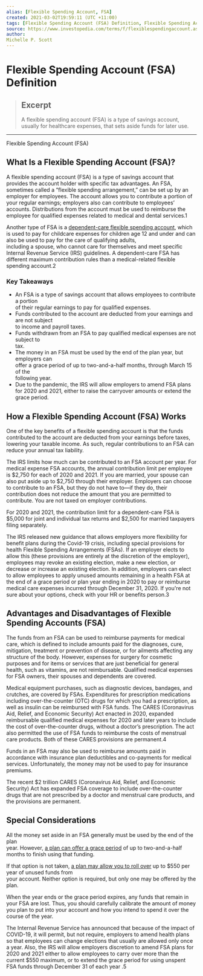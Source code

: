 ```yaml
---
alias: [Flexible Spending Account, FSA]
created: 2021-03-02T19:59:11 (UTC +11:00)
tags: [Flexible Spending Account (FSA) Definition, Flexible Spending Account (FSA)]
source: https://www.investopedia.com/terms/f/flexiblespendingaccount.asp
author: 
Michelle P. Scott
---
```


# Flexible Spending Account (FSA) Definition

> ## Excerpt
> A flexible spending account (FSA) is a type of savings account, usually for healthcare expenses, that sets aside funds for later use.

---

Flexible Spending Account (FSA)
## What Is a Flexible Spending Account (FSA)?

A flexible spending account (FSA) is a type of savings account that provides the account holder with specific tax advantages. An FSA, sometimes called a “flexible spending arrangement,” can be set up by an employer for employees. The account allows you to contribute a portion of your regular earnings; employers also can contribute to employees’ accounts. Distributions from the account must be used to reimburse the employee for qualified expenses related to medical and dental services.1

Another type of FSA is a [dependent-care flexible spending account](https://www.investopedia.com/terms/d/dependent-care-fsa.asp), which is used to pay for childcare expenses for children age 12 and under and can also be used to pay for the care of qualifying adults,  
including a spouse, who cannot care for themselves and meet specific Internal Revenue Service (IRS) guidelines. A dependent-care FSA has different maximum contribution rules than a medical-related flexible spending account.2

### Key Takeaways

-   An FSA is a type of savings account that allows employees to contribute a portion  
    of their regular earnings to pay for qualified expenses.
-   Funds contributed to the account are deducted from your earnings and are not subject  
    to income and payroll taxes.
-   Funds withdrawn from an FSA to pay qualified medical expenses are not subject to  
    tax. 
-   The money in an FSA must be used by the end of the plan year, but employers can  
    offer a grace period of up to two-and-a-half months, through March 15 of the  
    following year.
-   Due to the pandemic, the IRS will allow employers to amend FSA plans for 2020 and 2021, either to raise the carryover amounts or extend the grace period.

## How a Flexible Spending Account (FSA) Works

One of the key benefits of a flexible spending account is that the funds contributed to the account are deducted from your earnings before taxes, lowering your taxable income. As such, regular contributions to an FSA can reduce your annual tax liability.

The IRS limits how much can be contributed to an FSA account per year. For medical expense FSA accounts, the annual contribution limit per employee is $2,750 for each of 2020 and 2021. If you are married, your spouse can also put aside up to $2,750 through their employer. Employers can choose to contribute to an FSA, but they do not have to—if they do, their contribution does not reduce the amount that you are permitted to contribute. You are not taxed on employer contributions.

For 2020 and 2021, the contribution limit for a dependent-care FSA is $5,000 for joint and individual tax returns and $2,500 for married taxpayers filing separately.

The IRS released new guidance that allows employers more flexibility for benefit plans during the Covid-19 crisis, including special provisions for health Flexible Spending Arrangements (FSAs). If an employer elects to allow this (these provisions are entirely at the discretion of the employer), employees may revoke an existing election, make a new election, or decrease or increase an existing election. In addition, employers can elect to allow employees to apply unused amounts remaining in a health FSA at the end of a grace period or plan year ending in 2020 to pay or reimburse medical care expenses incurred through December 31, 2020. If you're not sure about your options, check with your HR or benefits person.3

## Advantages and Disadvantages of Flexible Spending Accounts (FSA)

The funds from an FSA can be used to reimburse payments for medical care, which is defined to include amounts paid for the diagnoses, cure, mitigation, treatment or prevention of disease, or for ailments affecting any structure of the body. However, expenses for surgery for cosmetic purposes and for items or services that are just beneficial for general health, such as vitamins, are not reimbursable. Qualified medical expenses for FSA owners, their spouses and dependents are covered.

Medical equipment purchases, such as diagnostic devices, bandages, and crutches, are covered by FSAs. Expenditures for prescription medications including over-the-counter (OTC) drugs for which you had a prescription, as well as insulin can be reimbursed with FSA funds. The CARES (Coronavirus Aid, Relief, and Economic Security) Act enacted in 2020, expanded reimbursable qualified medical expenses for 2020 and later years to include the cost of over-the-counter drugs, without a doctor’s prescription. The act also permitted the use of FSA funds to reimburse the costs of menstrual care products. Both of these CARES provisions are permanent.4

Funds in an FSA may also be used to reimburse amounts paid in accordance with insurance plan deductibles and co-payments for medical services. Unfortunately, the money may not be used to pay for insurance premiums.

The recent $2 trillion CARES (Coronavirus Aid, Relief, and Economic Security) Act has expanded FSA coverage to include over-the-counter drugs that are not prescribed by a doctor and menstrual care products, and the provisions are permanent.

## Special Considerations

All the money set aside in an FSA generally must be used by the end of the plan  
year. However, [a plan can offer a grace period](https://www.investopedia.com/ask/answers/111314/how-does-grace-period-work-my-flexible-spending-account-fsa.asp) of up to two-and-a-half months to finish using that funding.

If that option is not taken, [a plan may allow you to roll over](https://www.investopedia.com/ask/answers/111615/does-money-flexible-spending-account-fsa-roll-over.asp) up to $550 per year of unused funds from  
your account. Neither option is required, but only one may be offered by the plan.

When the year ends or the grace period expires, any funds that remain in your FSA are lost. Thus, you should carefully calibrate the amount of money you plan to put into your account and how you intend to spend it over the course of the year.

The Internal Revenue Service has announced that because of the impact of COVID-19, it will permit, but not require, employers to amend health plans so that employees can change elections that usually are allowed only once a year. Also, the IRS will allow employers discretion to amend FSA plans for 2020 and 2021 either to allow employees to carry over more than the current $550 maximum, or to extend the grace period for using unspent FSA funds through December 31 of each year .5
